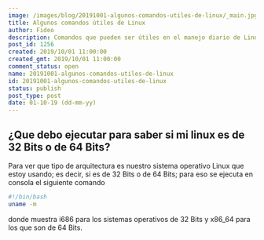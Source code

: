 ```yaml
---
image: /images/blog/20191001-algunos-comandos-utiles-de-linux/_main.jpg
title: Algunos comandos útiles de Linux
author: Fideo
description: Comandos que pueden ser útiles en el manejo diario de Linux
post_id: 1256
created: 2019/10/01 11:00:00
created_gmt: 2019/10/01 11:00:00
comment_status: open
name: 20191001-algunos-comandos-utiles-de-linux
id: 20191001-algunos-comandos-utiles-de-linux
status: publish
post_type: post
date: 01-10-19 (dd-mm-yy)
---
```



## ¿Que debo ejecutar para saber si mi linux es de 32 Bits o de 64 Bits?

Para ver que tipo de arquitectura es nuestro sistema operativo Linux que estoy usando; es decir, si es de 32 Bits o de 64 Bits; para eso se ejecuta en consola el siguiente comando

```bash
#!/bin/bash
uname -m
```

donde muestra i686 para los sistemas operativos de 32 Bits y x86_64 para los que son de 64 Bits.

